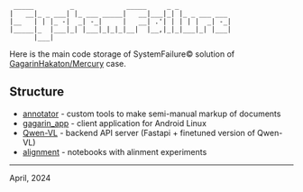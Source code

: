 ```
 _____         _             _____     _ _             
|   __|_ _ ___| |_ ___ _____|   __|___|_| |_ _ ___ ___ 
|__   | | |_ -|  _| -_|     |   __| .'| | | | |  _| -_|
|_____|_  |___|_| |___|_|_|_|__|  |__,|_|_|___|_| |___|
      |___|
```

Here is the main code storage of SystemFailure© solution of [GagarinHakaton/Mercury](http://gagarinhack.ru/) case.

## Structure

 - [annotator](./annotator) - custom tools to make semi-manual markup of documents
 - [gagarin_app](./gagarin_app) - client application for Android Linux
 - [Qwen-VL](./Qwen-VL) - backend API server (Fastapi + finetuned version of Qwen-VL)
 - [alignment](./alignment) - notebooks with alinment experiments

---
April, 2024

